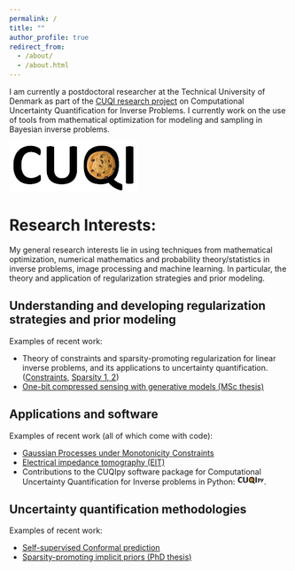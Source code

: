 ```yaml
---
permalink: /
title: ""
author_profile: true
redirect_from: 
  - /about/
  - /about.html
---
```


I am currently a postdoctoral researcher at the Technical University of Denmark as part of the [CUQI research project](https://sites.dtu.dk/cuqi) on Computational Uncertainty Quantification for Inverse Problems. I currently work on the use of tools from mathematical optimization for modeling and sampling in Bayesian inverse problems.

[<img src="images/imgs/cuqi.jpg">](https://sites.dtu.dk/cuqi) 

Research Interests:
======

My general research interests lie in using techniques from mathematical optimization, numerical mathematics and probability theory/statistics in inverse problems, image processing and machine learning. In particular, the theory and application of regularization strategies and prior modeling.


Understanding and developing regularization strategies and prior modeling
-------------------
<!-- Write a small description here
Well chosen regularization and priors has various benefits. It allows us to still obtain good reconstructions even if the amount of data is limited or the data is heavily corrupted. It also allows us to increase the efficiency of the reconstruction when combined with efficient. But designing these regularization and priors can be difficult, with there generally being a trade-off between the complexity of the information we try to promote and the efficiency of the algorithms.
-->

Examples of recent work:
- Theory of constraints and sparsity-promoting regularization for linear inverse problems, and its applications to uncertainty quantification. ([Constraints](https://scholar.google.com/citations?view_op=view_citation&hl=en&user=uCQwNJoAAAAJ&citation_for_view=uCQwNJoAAAAJ:d1gkVwhDpl0C), [Sparsity 1](https://scholar.google.com/citations?view_op=view_citation&hl=en&user=uCQwNJoAAAAJ&citation_for_view=uCQwNJoAAAAJ:9yKSN-GCB0IC)[, 2](https://scholar.google.com/citations?view_op=view_citation&hl=en&user=uCQwNJoAAAAJ&citation_for_view=uCQwNJoAAAAJ:u-x6o8ySG0sC))
- [One-bit compressed sensing with generative models (MSc thesis)](https://scholar.google.com/citations?view_op=view_citation&hl=en&user=uCQwNJoAAAAJ&citation_for_view=uCQwNJoAAAAJ:IjCSPb-OGe4C)



Applications and software
-------------------
<!-- Write a small description here
In real-world applications, data is often limited and/or corrupted, whilst the size of the problems are very large. They therefore greatly benefit of well designed regularization and priors to make most of the data.

Many applied scientists are not familiar with the mathematical and/or computatational details of these regularization strategies and prior models. Therefore, it is very important to make these tools available to them by means of easy-to-use software. 
-->

Examples of recent work (all of which come with code):
- [Gaussian Processes under Monotonicity Constraints](https://scholar.google.com/citations?view_op=view_citation&hl=en&user=uCQwNJoAAAAJ&citation_for_view=uCQwNJoAAAAJ:eQOLeE2rZwMC)
- [Electrical impedance tomography (EIT)](https://scholar.google.com/citations?view_op=view_citation&hl=en&user=uCQwNJoAAAAJ&citation_for_view=uCQwNJoAAAAJ:2osOgNQ5qMEC)
- Contributions to the CUQIpy software package for Computational Uncertainty Quantification for Inverse problems in Python: [<img src="images/imgs/cuqipy.png" width="10%" height="10%">](https://cuqi-dtu.github.io/CUQIpy/).



Uncertainty quantification methodologies
-------------------
<!-- Write a small description here
Different regularization strategies and prior models will result in different reconstructions; each can be equally valid for the purpose at hand. It is beneficial to study how certain we are of our reconstruction in order to make good conclusions and well-informed decisions. The field of uncertainty quantification provides us with tools to study the uncertainty of our reconstructions. However, there are many different approaches to uncertainty quantification, each of which comes with different guarantees and limitations.
-->

Examples of recent work:
- [Self-supervised Conformal prediction](https://scholar.google.com/citations?view_op=view_citation&hl=en&user=uCQwNJoAAAAJ&citation_for_view=uCQwNJoAAAAJ:zYLM7Y9cAGgC)
- [Sparsity-promoting implicit priors (PhD thesis)](https://scholar.google.com/citations?view_op=view_citation&hl=en&user=uCQwNJoAAAAJ&citation_for_view=uCQwNJoAAAAJ:Tyk-4Ss8FVUC)
